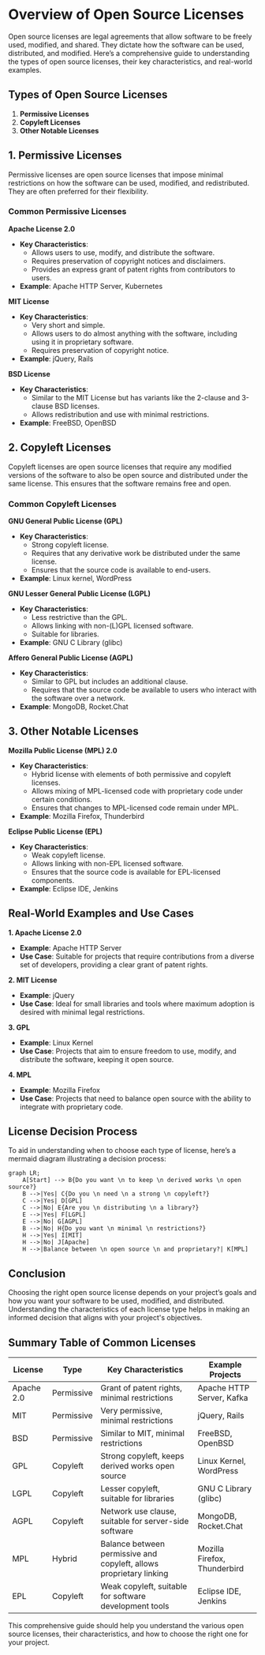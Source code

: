 # Overview of Open Source Licenses

Open source licenses are legal agreements that allow software to be freely used, modified, and shared. They dictate how the software can be used, distributed, and modified. Here’s a comprehensive guide to understanding the types of open source licenses, their key characteristics, and real-world examples.

## Types of Open Source Licenses

1. **Permissive Licenses**
2. **Copyleft Licenses**
3. **Other Notable Licenses**

## 1. Permissive Licenses

Permissive licenses are open source licenses that impose minimal restrictions on how the software can be used, modified, and redistributed. They are often preferred for their flexibility.

### Common Permissive Licenses

**Apache License 2.0**

- **Key Characteristics**:
  - Allows users to use, modify, and distribute the software.
  - Requires preservation of copyright notices and disclaimers.
  - Provides an express grant of patent rights from contributors to users.
- **Example**: Apache HTTP Server, Kubernetes

**MIT License**

- **Key Characteristics**:
  - Very short and simple.
  - Allows users to do almost anything with the software, including using it in proprietary software.
  - Requires preservation of copyright notice.
- **Example**: jQuery, Rails

**BSD License**

- **Key Characteristics**:
  - Similar to the MIT License but has variants like the 2-clause and 3-clause BSD licenses.
  - Allows redistribution and use with minimal restrictions.
- **Example**: FreeBSD, OpenBSD

## 2. Copyleft Licenses

Copyleft licenses are open source licenses that require any modified versions of the software to also be open source and distributed under the same license. This ensures that the software remains free and open.

### Common Copyleft Licenses

**GNU General Public License (GPL)**

- **Key Characteristics**:
  - Strong copyleft license.
  - Requires that any derivative work be distributed under the same license.
  - Ensures that the source code is available to end-users.
- **Example**: Linux kernel, WordPress

**GNU Lesser General Public License (LGPL)**

- **Key Characteristics**:
  - Less restrictive than the GPL.
  - Allows linking with non-(L)GPL licensed software.
  - Suitable for libraries.
- **Example**: GNU C Library (glibc)

**Affero General Public License (AGPL)**

- **Key Characteristics**:
  - Similar to GPL but includes an additional clause.
  - Requires that the source code be available to users who interact with the software over a network.
- **Example**: MongoDB, Rocket.Chat

## 3. Other Notable Licenses

**Mozilla Public License (MPL) 2.0**

- **Key Characteristics**:
  - Hybrid license with elements of both permissive and copyleft licenses.
  - Allows mixing of MPL-licensed code with proprietary code under certain conditions.
  - Ensures that changes to MPL-licensed code remain under MPL.
- **Example**: Mozilla Firefox, Thunderbird

**Eclipse Public License (EPL)**

- **Key Characteristics**:
  - Weak copyleft license.
  - Allows linking with non-EPL licensed software.
  - Ensures that the source code is available for EPL-licensed components.
- **Example**: Eclipse IDE, Jenkins

## Real-World Examples and Use Cases

**1. Apache License 2.0**

- **Example**: Apache HTTP Server
- **Use Case**: Suitable for projects that require contributions from a diverse set of developers, providing a clear grant of patent rights.

**2. MIT License**

- **Example**: jQuery
- **Use Case**: Ideal for small libraries and tools where maximum adoption is desired with minimal legal restrictions.

**3. GPL**

- **Example**: Linux Kernel
- **Use Case**: Projects that aim to ensure freedom to use, modify, and distribute the software, keeping it open source.

**4. MPL**

- **Example**: Mozilla Firefox
- **Use Case**: Projects that need to balance open source with the ability to integrate with proprietary code.

## License Decision Process

To aid in understanding when to choose each type of license, here’s a mermaid diagram illustrating a decision process:

```mermaid
graph LR;
    A[Start] --> B{Do you want \n to keep \n derived works \n open source?}
    B -->|Yes| C{Do you \n need \n a strong \n copyleft?}
    C -->|Yes| D[GPL]
    C -->|No| E{Are you \n distributing \n a library?}
    E -->|Yes| F[LGPL]
    E -->|No| G[AGPL]
    B -->|No| H{Do you want \n minimal \n restrictions?}
    H -->|Yes| I[MIT]
    H -->|No| J[Apache]
    H -->|Balance between \n open source \n and proprietary?| K[MPL]
```

## Conclusion

Choosing the right open source license depends on your project’s goals and how you want your software to be used, modified, and distributed. Understanding the characteristics of each license type helps in making an informed decision that aligns with your project's objectives.

## Summary Table of Common Licenses

| License    | Type       | Key Characteristics                                                 | Example Projects             |
| ---------- | ---------- | ------------------------------------------------------------------- | ---------------------------- |
| Apache 2.0 | Permissive | Grant of patent rights, minimal restrictions                        | Apache HTTP Server, Kafka    |
| MIT        | Permissive | Very permissive, minimal restrictions                               | jQuery, Rails                |
| BSD        | Permissive | Similar to MIT, minimal restrictions                                | FreeBSD, OpenBSD             |
| GPL        | Copyleft   | Strong copyleft, keeps derived works open source                    | Linux Kernel, WordPress      |
| LGPL       | Copyleft   | Lesser copyleft, suitable for libraries                             | GNU C Library (glibc)        |
| AGPL       | Copyleft   | Network use clause, suitable for server-side software               | MongoDB, Rocket.Chat         |
| MPL        | Hybrid     | Balance between permissive and copyleft, allows proprietary linking | Mozilla Firefox, Thunderbird |
| EPL        | Copyleft   | Weak copyleft, suitable for software development tools              | Eclipse IDE, Jenkins         |

This comprehensive guide should help you understand the various open source licenses, their characteristics, and how to choose the right one for your project.
